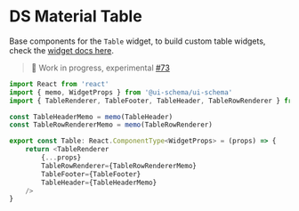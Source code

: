 # DS Material Table

Base components for the `Table` widget, to build custom table widgets, check the [widget docs here](/docs/widgets/Table).

> 🚧 Work in progress, experimental [#73](https://github.com/ui-schema/ui-schema/issues/73)

```typescript jsx
import React from 'react'
import { memo, WidgetProps } from '@ui-schema/ui-schema'
import { TableRenderer, TableFooter, TableHeader, TableRowRenderer } from '@ui-schema/ds-material/BaseComponents/Table'

const TableHeaderMemo = memo(TableHeader)
const TableRowRendererMemo = memo(TableRowRenderer)

export const Table: React.ComponentType<WidgetProps> = (props) => {
    return <TableRenderer
        {...props}
        TableRowRenderer={TableRowRendererMemo}
        TableFooter={TableFooter}
        TableHeader={TableHeaderMemo}
    />
}
```
